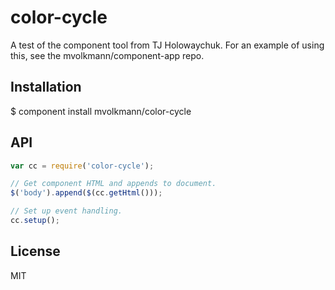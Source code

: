 # color-cycle

  A test of the component tool from TJ Holowaychuk.
  For an example of using this, see the mvolkmann/component-app repo.

## Installation

  $ component install mvolkmann/color-cycle

## API

  ```javascript
  var cc = require('color-cycle');

  // Get component HTML and appends to document.
  $('body').append($(cc.getHtml()));

  // Set up event handling.
  cc.setup();
  ```

## License

  MIT
